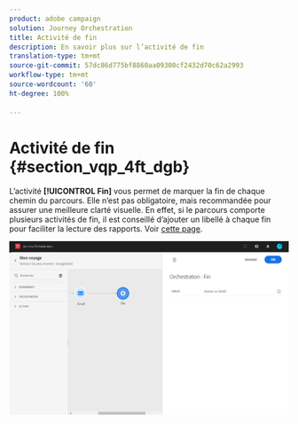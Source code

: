 ```yaml
---
product: adobe campaign
solution: Journey Orchestration
title: Activité de fin
description: En savoir plus sur l’activité de fin
translation-type: tm+mt
source-git-commit: 57dc86d775bf8860aa09300cf2432d70c62a2993
workflow-type: tm+mt
source-wordcount: '60'
ht-degree: 100%

---
```



# Activité de fin {#section_vqp_4ft_dgb}

L’activité **[!UICONTROL Fin]** vous permet de marquer la fin de chaque chemin du parcours. Elle n’est pas obligatoire, mais recommandée pour assurer une meilleure clarté visuelle. En effet, si le parcours comporte plusieurs activités de fin, il est conseillé d’ajouter un libellé à chaque fin pour faciliter la lecture des rapports. Voir [cette page](../reporting/about-journey-reports.md).

![](../assets/journey54.png)

